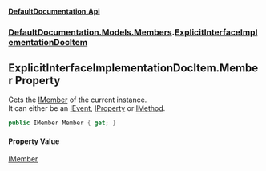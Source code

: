 #### [DefaultDocumentation.Api](index.md 'index')
### [DefaultDocumentation.Models.Members](index.md#DefaultDocumentation.Models.Members 'DefaultDocumentation.Models.Members').[ExplicitInterfaceImplementationDocItem](ExplicitInterfaceImplementationDocItem.md 'DefaultDocumentation.Models.Members.ExplicitInterfaceImplementationDocItem')

## ExplicitInterfaceImplementationDocItem.Member Property

Gets the [IMember](https://github.com/icsharpcode/ILSpy 'ICSharpCode.Decompiler.TypeSystem.IMember') of the current instance.  
It can either be an [IEvent](https://github.com/icsharpcode/ILSpy 'ICSharpCode.Decompiler.TypeSystem.IEvent'), [IProperty](https://github.com/icsharpcode/ILSpy 'ICSharpCode.Decompiler.TypeSystem.IProperty') or [IMethod](https://github.com/icsharpcode/ILSpy 'ICSharpCode.Decompiler.TypeSystem.IMethod').

```csharp
public IMember Member { get; }
```

#### Property Value
[IMember](https://github.com/icsharpcode/ILSpy 'ICSharpCode.Decompiler.TypeSystem.IMember')